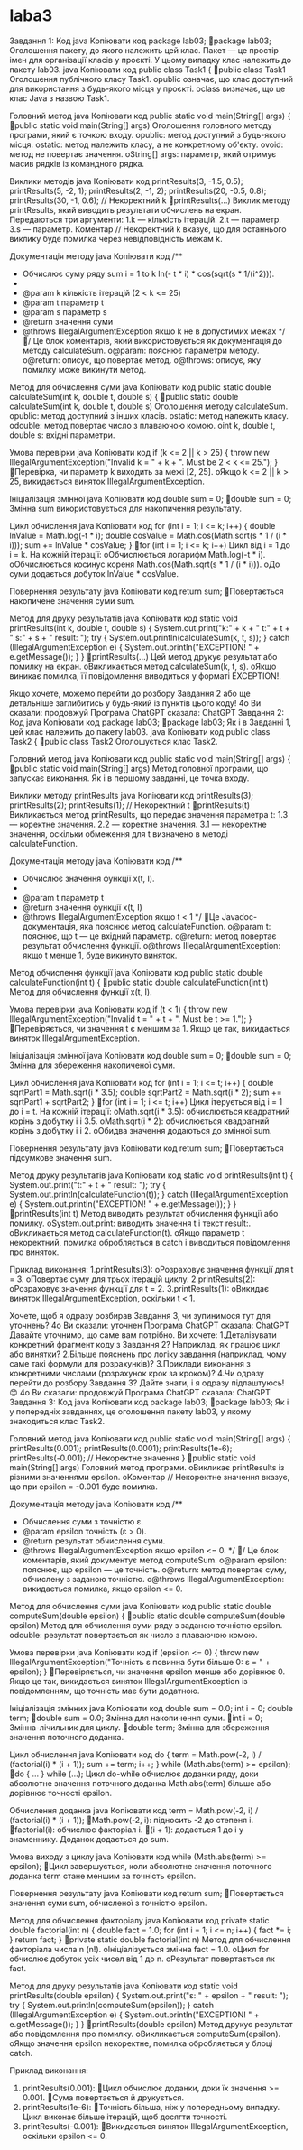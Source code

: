 # laba3

Завдання 1: Код
java
Копіювати код
package lab03;
package lab03;
Оголошення пакету, до якого належить цей клас. Пакет — це простір імен для організації класів у проєкті. У цьому випадку клас належить до пакету lab03.
java
Копіювати код
public class Task1 {
public class Task1
Оголошення публічного класу Task1.
opublic означає, що клас доступний для використання з будь-якого місця у проєкті.
oclass визначає, що це клас Java з назвою Task1.

Головний метод
java
Копіювати код
public static void main(String[] args) {
public static void main(String[] args)
Оголошення головного методу програми, який є точкою входу.
opublic: метод доступний з будь-якого місця.
ostatic: метод належить класу, а не конкретному об'єкту.
ovoid: метод не повертає значення.
oString[] args: параметр, який отримує масив рядків із командного рядка.

Виклики методів
java
Копіювати код
printResults(3, -1.5, 0.5);
printResults(5, -2, 1);
printResults(2, -1, 2);
printResults(20, -0.5, 0.8);
printResults(30, -1, 0.6); // Некоректний k
printResults(...)
Виклик методу printResults, який виводить результати обчислень на екран. Передаються три аргументи:
1.k — кількість ітерацій.
2.t — параметр.
3.s — параметр.
Коментар // Некоректний k вказує, що для останнього виклику буде помилка через невідповідність межам k.

Документація методу
java
Копіювати код
/**
* Обчислює суму ряду sum i = 1 to k ln(- t * i) * cos(sqrt(s * 1/(i^2))).
*
* @param k кількість ітерацій (2 < k <= 25)
* @param t параметр t
* @param s параметр s
* @return значення суми
* @throws IllegalArgumentException якщо k не в допустимих межах
*/
/
Це блок коментарів, який використовується як документація до методу calculateSum.
o@param: пояснює параметри методу.
o@return: описує, що повертає метод.
o@throws: описує, яку помилку може викинути метод.

Метод для обчислення суми
java
Копіювати код
public static double calculateSum(int k, double t, double s) {
public static double calculateSum(int k, double t, double s)
Оголошення методу calculateSum.
opublic: метод доступний з інших класів.
ostatic: метод належить класу.
odouble: метод повертає число з плаваючою комою.
oint k, double t, double s: вхідні параметри.

Умова перевірки
java
Копіювати код
if (k <= 2 || k > 25) {
throw new IllegalArgumentException("Invalid k = " + k + ". Must be 2 < k <= 25.");
}
Перевірка, чи параметр k виходить за межі [2, 25].
oЯкщо k <= 2 || k > 25, викидається виняток IllegalArgumentException.

Ініціалізація змінної
java
Копіювати код
double sum = 0;
double sum = 0;
Змінна sum використовується для накопичення результату.

Цикл обчислення
java
Копіювати код
for (int i = 1; i <= k; i++) {
double lnValue = Math.log(-t * i);
double cosValue = Math.cos(Math.sqrt(s * 1 / (i * i)));
sum += lnValue * cosValue;
}
for (int i = 1; i <= k; i++)
Цикл від i = 1 до i = k. На кожній ітерації:
oОбчислюється логарифм Math.log(-t * i).
oОбчислюється косинус кореня Math.cos(Math.sqrt(s * 1 / (i * i))).
oДо суми додається добуток lnValue * cosValue.

Повернення результату
java
Копіювати код
return sum;
Повертається накопичене значення суми sum.

Метод для друку результатів
java
Копіювати код
static void printResults(int k, double t, double s) {
System.out.print("k:" + k + " t:" + t + " s:" + s + " result: ");
try {
System.out.println(calculateSum(k, t, s));
} catch (IllegalArgumentException e) {
System.out.println("EXCEPTION! " + e.getMessage());
}
}
printResults(...)
Цей метод друкує результат або помилку на екран.
oВикликається метод calculateSum(k, t, s).
oЯкщо виникає помилка, її повідомлення виводиться у форматі EXCEPTION!.

Якщо хочете, можемо перейти до розбору Завдання 2 або ще детальніше заглибитись у будь-який із пунктів цього коду!
4o
Ви сказали:
продовжуй
Програма ChatGPT сказала:
ChatGPT
Завдання 2: Код
java
Копіювати код
package lab03;
package lab03;
Як і в Завданні 1, цей клас належить до пакету lab03.
java
Копіювати код
public class Task2 {
public class Task2
Оголошується клас Task2.

Головний метод
java
Копіювати код
public static void main(String[] args) {
public static void main(String[] args)
Метод головної програми, що запускає виконання. Як і в першому завданні, це точка входу.

Виклики методу printResults
java
Копіювати код
printResults(3);
printResults(2);
printResults(1); // Некоректний t
printResults(t)
Викликається метод printResults, що передає значення параметра t:
1.3 — коректне значення.
2.2 — коректне значення.
3.1 — некоректне значення, оскільки обмеження для t визначено в методі calculateFunction.

Документація методу
java
Копіювати код
/**
* Обчислює значення функції x(t, I).
*
* @param t параметр t
* @return значення функції x(t, I)
* @throws IllegalArgumentException якщо t < 1
*/
Це Javadoc-документація, яка пояснює метод calculateFunction.
o@param t: пояснює, що t — це вхідний параметр.
o@return: метод повертає результат обчислення функції.
o@throws IllegalArgumentException: якщо t менше 1, буде викинуто виняток.

Метод обчислення функції
java
Копіювати код
public static double calculateFunction(int t) {
public static double calculateFunction(int t)
Метод для обчислення функції x(t, I).

Умова перевірки
java
Копіювати код
if (t < 1) {
throw new IllegalArgumentException("Invalid t = " + t + ". Must be t >= 1.");
}
Перевіряється, чи значення t є меншим за 1. Якщо це так, викидається виняток IllegalArgumentException.

Ініціалізація змінної
java
Копіювати код
double sum = 0;
double sum = 0;
Змінна для збереження накопиченої суми.

Цикл обчислення
java
Копіювати код
for (int i = 1; i <= t; i++) {
double sqrtPart1 = Math.sqrt(i * 3.5);
double sqrtPart2 = Math.sqrt(i * 2);
sum += sqrtPart1 + sqrtPart2;
}
for (int i = 1; i <= t; i++)
Цикл ітерується від i = 1 до i = t. На кожній ітерації:
oMath.sqrt(i * 3.5): обчислюється квадратний корінь з добутку i і 3.5.
oMath.sqrt(i * 2): обчислюється квадратний корінь з добутку i і 2.
oОбидва значення додаються до змінної sum.

Повернення результату
java
Копіювати код
return sum;
Повертається підсумкове значення sum.

Метод друку результатів
java
Копіювати код
static void printResults(int t) {
System.out.print("t:" + t + " result: ");
try {
System.out.println(calculateFunction(t));
} catch (IllegalArgumentException e) {
System.out.println("EXCEPTION! " + e.getMessage());
}
}
printResults(int t)
Метод виводить результат обчислення функції або помилку.
oSystem.out.print: виводить значення t і текст result:.
oВикликається метод calculateFunction(t).
oЯкщо параметр t некоректний, помилка обробляється в catch і виводиться повідомлення про виняток.

Приклад виконання:
1.printResults(3):
oРозраховує значення функції для t = 3.
oПовертає суму для трьох ітерацій циклу.
2.printResults(2):
oРозраховує значення функції для t = 2.
3.printResults(1):
oВикидає виняток IllegalArgumentException, оскільки t < 1.

Хочете, щоб я одразу розбирав Завдання 3, чи зупинимося тут для уточнень?
4o
Ви сказали:
уточнен
Програма ChatGPT сказала:
ChatGPT
Давайте уточнимо, що саме вам потрібно. Ви хочете:
1.Деталізувати конкретний фрагмент коду з Завдання 2? Наприклад, як працює цикл або винятки?
2.Більше пояснень про логіку завдання (наприклад, чому саме такі формули для розрахунків)?
3.Приклади виконання з конкретними числами (розрахунок крок за кроком)?
4.Чи одразу перейти до розбору Завдання 3?
Дайте знати, і я одразу підлаштуюсь! 😊
4o
Ви сказали:
продовжуй
Програма ChatGPT сказала:
ChatGPT
Завдання 3: Код
java
Копіювати код
package lab03;
package lab03;
Як і у попередніх завданнях, це оголошення пакету lab03, у якому знаходиться клас Task2.

Головний метод
java
Копіювати код
public static void main(String[] args) {
printResults(0.001);
printResults(0.0001);
printResults(1e-6);
printResults(-0.001); // Некоректне значення
}
public static void main(String[] args)
Головний метод програми.
oВикликає printResults із різними значеннями epsilon.
oКоментар // Некоректне значення вказує, що при epsilon = -0.001 буде помилка.

Документація методу
java
Копіювати код
/**
* Обчислення суми з точністю ε.
* @param epsilon точність (ε > 0).
* @return результат обчислення суми.
* @throws IllegalArgumentException якщо epsilon <= 0.
*/
/
Це блок коментарів, який документує метод computeSum.
o@param epsilon: пояснює, що epsilon — це точність.
o@return: метод повертає суму, обчислену з заданою точністю.
o@throws IllegalArgumentException: викидається помилка, якщо epsilon <= 0.

Метод для обчислення суми
java
Копіювати код
public static double computeSum(double epsilon) {
public static double computeSum(double epsilon)
Метод для обчислення суми ряду з заданою точністю epsilon.
odouble: результат повертається як число з плаваючою комою.

Умова перевірки
java
Копіювати код
if (epsilon <= 0) {
throw new IllegalArgumentException("Точність ε повинна бути більше 0: ε = " + epsilon);
}
Перевіряється, чи значення epsilon менше або дорівнює 0. Якщо це так, викидається виняток IllegalArgumentException із повідомленням, що точність має бути додатною.

Ініціалізація змінних
java
Копіювати код
double sum = 0.0;
int i = 0;
double term;
double sum = 0.0;
Змінна для накопичення суми.
int i = 0;
Змінна-лічильник для циклу.
double term;
Змінна для збереження значення поточного доданка.

Цикл обчислення
java
Копіювати код
do {
term = Math.pow(-2, i) / (factorial(i) * (i + 1));
sum += term;
i++;
} while (Math.abs(term) >= epsilon);
do { ... } while (...);
Цикл do-while обчислює доданки ряду, доки абсолютне значення поточного доданка Math.abs(term) більше або дорівнює точності epsilon.

Обчислення доданка
java
Копіювати код
term = Math.pow(-2, i) / (factorial(i) * (i + 1));
Math.pow(-2, i): підносить -2 до степеня i.
factorial(i): обчислює факторіал i.
(i + 1): додається 1 до i у знаменнику.
Доданок додається до sum.

Умова виходу з циклу
java
Копіювати код
while (Math.abs(term) >= epsilon);
Цикл завершується, коли абсолютне значення поточного доданка term стане меншим за точність epsilon.

Повернення результату
java
Копіювати код
return sum;
Повертається значення суми sum, обчисленої з точністю epsilon.

Метод для обчислення факторіалу
java
Копіювати код
private static double factorial(int n) {
double fact = 1.0;
for (int i = 1; i <= n; i++) {
fact *= i;
}
return fact;
}
private static double factorial(int n)
Метод для обчислення факторіала числа n (n!).
oІніціалізується змінна fact = 1.0.
oЦикл for обчислює добуток усіх чисел від 1 до n.
oРезультат повертається як fact.

Метод для друку результатів
java
Копіювати код
static void printResults(double epsilon) {
System.out.print("ε: " + epsilon + " result: ");
try {
System.out.println(computeSum(epsilon));
} catch (IllegalArgumentException e) {
System.out.println("EXCEPTION! " + e.getMessage());
}
}
printResults(double epsilon)
Метод друкує результат або повідомлення про помилку.
oВикликається computeSum(epsilon).
oЯкщо значення epsilon некоректне, помилка обробляється у блоці catch.

Приклад виконання:
1. printResults(0.001):
Цикл обчислює доданки, доки їх значення >= 0.001.
Сума повертається й друкується.
2. printResults(1e-6):
Точність більша, ніж у попередньому випадку. Цикл виконає більше ітерацій, щоб досягти точності.
3. printResults(-0.001):
Викидається виняток IllegalArgumentException, оскільки epsilon <= 0.
